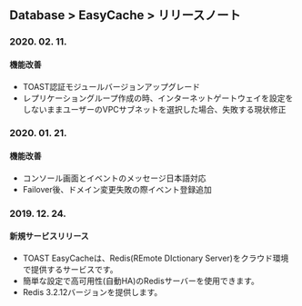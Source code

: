 ## Database > EasyCache > リリースノート

### 2020. 02. 11.

#### 機能改善

- TOAST認証モジュールバージョンアップグレード
- レプリケーショングループ作成の時、インターネットゲートウェイを設定をしないままユーザーのVPCサブネットを選択した場合、失敗する現状修正

### 2020. 01. 21.

#### 機能改善

- コンソール画面とイベントのメッセージ日本語対応
- Failover後、ドメイン変更失敗の際イベント登録追加

### 2019. 12. 24.

#### 新規サービスリリース

- TOAST EasyCacheは、Redis(REmote DIctionary Server)をクラウド環境で提供するサービスです。
- 簡単な設定で高可用性(自動HA)のRedisサーバーを使用できます。
- Redis 3.2.12バージョンを提供します。
